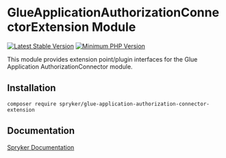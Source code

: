 # GlueApplicationAuthorizationConnectorExtension Module
[![Latest Stable Version](https://poser.pugx.org/spryker/glue-application-authorization-connector-extension/v/stable.svg)](https://packagist.org/packages/spryker/glue-application-authorization-connector-extension)
[![Minimum PHP Version](https://img.shields.io/badge/php-%3E%3D%208.0-8892BF.svg)](https://php.net/)

This module provides extension point/plugin interfaces for the Glue Application AuthorizationConnector module.

## Installation

```
composer require spryker/glue-application-authorization-connector-extension
```

## Documentation

[Spryker Documentation](https://docs.spryker.com)
